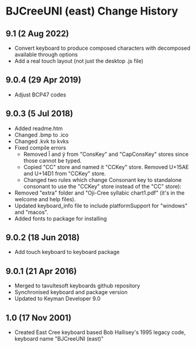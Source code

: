 BJCreeUNI (east) Change History
=======================

9.1 (2 Aug 2022)
-------------------
* Convert keyboard to produce composed characters with decomposed available through options
* Add a real touch layout (not just the desktop .js file)

9.0.4 (29 Apr 2019)
-------------------
* Adjust BCP47 codes

9.0.3 (5 Jul 2018)
-------------------

* Added readme.htm
* Changed .bmp to .ico
* Changed .kvk to kvks
* Fixed compile errors
  * Removed Î and ÿ from "ConsKey" and "CapConsKey" stores since those cannot be typed.
  * Copied "CC" store and named it "CCKey" store. Removed U+15AE and U+14D1 from "CCKey" store.
  * Changed two rules which change Consonant key to standalone consonant to use the "CCKey" store instead of the "CC" store):
* Removed "extra" folder and "Oji-Cree syllabic chart1.pdf" (it's in the welcome and help files).
* Updated keyboard_info file to include platformSupport for "windows" and "macos".
* Added fonts to package for installing

9.0.2 (18 Jun 2018)
-------------------

* Add touch keyboard to keyboard package

9.0.1 (21 Apr 2016)
-------------------

* Merged to tavultesoft keyboards github repository
* Synchronised keyboard and package version
* Updated to Keyman Developer 9.0

1.0 (17 Nov 2001)
-----------------

* Created East Cree keyboard based Bob Hallisey's 1995 legacy code, keyboard name "BJCreeUNI (east)"
